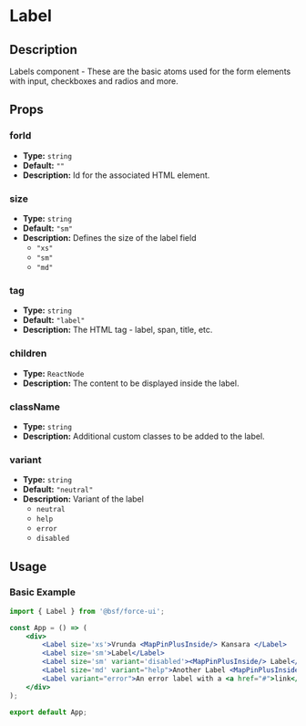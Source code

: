 # Label

## Description

Labels component - These are the basic atoms used for the form elements with input, checkboxes and radios and more.

## Props

### forId
- **Type:** `string`
- **Default:** `""`
- **Description:** Id for the associated HTML element.

### size
- **Type:** `string`
- **Default:** `"sm"`
- **Description:** Defines the size of the label field
    - `"xs"`
    - `"sm"`
    - `"md"`

### tag
- **Type:** `string`
- **Default:** `"label"`
- **Description:** The HTML tag - label, span, title, etc.


### children
- **Type:** `ReactNode`
- **Description:** The content to be displayed inside the label.

### className
- **Type:** `string`
- **Description:** Additional custom classes to be added to the label.

### variant
- **Type:** `string`
- **Default:** `"neutral"`
- **Description:** Variant of the label
    - `neutral`
    - `help`
    - `error`
    - `disabled`

## Usage

### Basic Example

```jsx
import { Label } from '@bsf/force-ui';

const App = () => (
    <div>
        <Label size='xs'>Vrunda <MapPinPlusInside/> Kansara </Label>
        <Label size='sm'>Label</Label>
        <Label size='sm' variant='disabled'><MapPinPlusInside/> Label</Label>
        <Label size='md' variant="help">Another Label <MapPinPlusInside/></Label>
        <Label variant="error">An error label with a <a href="#">link</a>.</Label>
    </div>
);

export default App;
```

